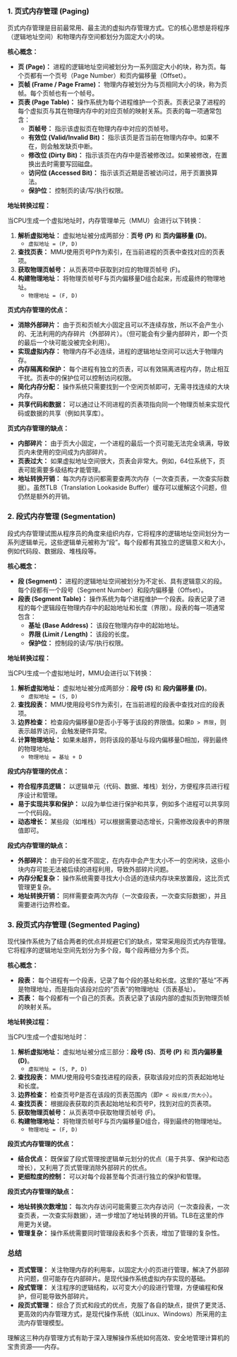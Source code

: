 
### 1. 页式内存管理 (Paging)

页式内存管理是目前最常用、最主流的虚拟内存管理方式。它的核心思想是将程序（逻辑地址空间）和物理内存空间都划分为固定大小的块。

**核心概念：**

*   **页 (Page)：** 进程的逻辑地址空间被划分为一系列固定大小的块，称为页。每个页都有一个页号（Page Number）和页内偏移量（Offset）。
*   **页帧 (Frame / Page Frame)：** 物理内存被划分为与页相同大小的块，称为页帧。每个页帧也有一个帧号。
*   **页表 (Page Table)：** 操作系统为每个进程维护一个页表。页表记录了进程的每个虚拟页与其在物理内存中的对应页帧的映射关系。页表的每一项通常包含：
    *   **页帧号：** 指示该虚拟页在物理内存中对应的页帧号。
    *   **有效位 (Valid/Invalid Bit)：** 指示该页是否当前在物理内存中。如果不在，则会触发缺页中断。
    *   **修改位 (Dirty Bit)：** 指示该页在内存中是否被修改过。如果被修改，在置换出去时需要写回磁盘。
    *   **访问位 (Accessed Bit)：** 指示该页近期是否被访问过，用于页置换算法。
    *   **保护位：** 控制页的读/写/执行权限。

**地址转换过程：**

当CPU生成一个虚拟地址时，内存管理单元（MMU）会进行以下转换：
1.  **解析虚拟地址：** 虚拟地址被分成两部分：**页号 (P)** 和 **页内偏移量 (D)**。
    *   `虚拟地址 = (P, D)`
2.  **查找页表：** MMU使用页号P作为索引，在当前进程的页表中查找对应的页表项。
3.  **获取物理页帧号：** 从页表项中获取到对应的物理页帧号 (F)。
4.  **构建物理地址：** 将物理页帧号F与页内偏移量D组合起来，形成最终的物理地址。
    *   `物理地址 = (F, D)`

**页式内存管理的优点：**

*   **消除外部碎片：** 由于页和页帧大小固定且可以不连续存放，所以不会产生小的、无法利用的内存碎片（外部碎片）。（但可能会有少量内部碎片，即一个页的最后一个块可能没被完全利用）。
*   **实现虚拟内存：** 物理内存不必连续，进程的逻辑地址空间可以远大于物理内存。
*   **内存隔离和保护：** 每个进程有独立的页表，可以有效隔离进程内存，防止相互干扰。页表中的保护位可以控制访问权限。
*   **简化内存分配：** 操作系统只需要找到一个空闲页帧即可，无需寻找连续的大块内存。
*   **共享代码和数据：** 可以通过让不同进程的页表项指向同一个物理页帧来实现代码或数据的共享（例如共享库）。

**页式内存管理的缺点：**

*   **内部碎片：** 由于页大小固定，一个进程的最后一个页可能无法完全填满，导致页内未使用的空间成为内部碎片。
*   **页表过大：** 如果虚拟地址空间很大，页表会非常大。例如，64位系统下，页表可能需要多级结构才能管理。
*   **地址转换开销：** 每次内存访问都需要查两次内存（一次查页表，一次查实际数据）。虽然TLB（Translation Lookaside Buffer）缓存可以缓解这个问题，但仍然是额外的开销。

### 2. 段式内存管理 (Segmentation)

段式内存管理试图从程序员的角度来组织内存，它将程序的逻辑地址空间划分为一系列逻辑单元，这些逻辑单元被称为“段”。每个段都有其独立的逻辑意义和大小，例如代码段、数据段、堆栈段等。

**核心概念：**

*   **段 (Segment)：** 进程的逻辑地址空间被划分为不定长、具有逻辑意义的段。每个段都有一个段号（Segment Number）和段内偏移量（Offset）。
*   **段表 (Segment Table)：** 操作系统为每个进程维护一个段表。段表记录了进程的每个逻辑段在物理内存中的起始地址和长度（界限）。段表的每一项通常包含：
    *   **基址 (Base Address)：** 该段在物理内存中的起始地址。
    *   **界限 (Limit / Length)：** 该段的长度。
    *   **保护位：** 控制段的读/写/执行权限。

**地址转换过程：**

当CPU生成一个虚拟地址时，MMU会进行以下转换：
1.  **解析虚拟地址：** 虚拟地址被分成两部分：**段号 (S)** 和 **段内偏移量 (D)**。
    *   `虚拟地址 = (S, D)`
2.  **查找段表：** MMU使用段号S作为索引，在当前进程的段表中查找对应的段表项。
3.  **边界检查：** 检查段内偏移量D是否小于等于该段的界限值。如果`D > 界限`，则表示越界访问，会触发硬件异常。
4.  **计算物理地址：** 如果未越界，则将该段的基址与段内偏移量D相加，得到最终的物理地址。
    *   `物理地址 = 基址 + D`

**段式内存管理的优点：**

*   **符合程序员逻辑：** 以逻辑单元（代码、数据、堆栈）划分，方便程序员进行程序设计和管理。
*   **易于实现共享和保护：** 以段为单位进行保护和共享，例如多个进程可以共享同一个代码段。
*   **动态增长：** 某些段（如堆栈）可以根据需要动态增长，只需修改段表中的界限值即可。

**段式内存管理的缺点：**

*   **外部碎片：** 由于段的长度不固定，在内存中会产生大小不一的空闲块，这些小块内存可能无法被后续的进程利用，导致外部碎片问题。
*   **内存分配复杂：** 操作系统需要寻找大小合适的连续内存块来放置段，这比页式管理更复杂。
*   **地址转换开销：** 同样需要查两次内存（一次查段表，一次查实际数据），并且需要进行边界检查。

### 3. 段页式内存管理 (Segmented Paging)

现代操作系统为了结合两者的优点并规避它们的缺点，常常采用段页式内存管理。它将程序的逻辑地址空间先划分为多个段，每个段再细分为多个页。

**核心概念：**

*   **段表：** 每个进程有一个段表，记录了每个段的基址和长度。这里的“基址”不再是物理地址，而是指向该段对应的“页表”的物理地址（页表基址）。
*   **页表：** 每个段都有一个自己的页表。页表记录了该段内部的虚拟页到物理页帧的映射关系。

**地址转换过程：**

当CPU生成一个虚拟地址时：
1.  **解析虚拟地址：** 虚拟地址被分成三部分：**段号 (S)**、**页号 (P)** 和 **页内偏移量 (D)**。
    *   `虚拟地址 = (S, P, D)`
2.  **查找段表：** MMU使用段号S查找进程的段表，获取该段对应的页表起始地址和长度。
3.  **边界检查：** 检查页号P是否在该段的页表范围内（即`P < 段长度/页大小`）。
4.  **查找页表：** 根据段表获取的页表起始地址和页号P，找到对应的页表项。
5.  **获取物理页帧号：** 从页表项中获取物理页帧号 (F)。
6.  **构建物理地址：** 将物理页帧号F与页内偏移量D组合，得到最终的物理地址。
    *   `物理地址 = (F, D)`

**段页式内存管理的优点：**

*   **结合优点：** 既保留了段式管理按逻辑单元划分的优点（易于共享、保护和动态增长），又利用了页式管理消除外部碎片的优点。
*   **更细粒度的控制：** 可以对每个段甚至每个页进行独立的保护和管理。

**段页式内存管理的缺点：**

*   **地址转换次数增加：** 每次内存访问可能需要三次内存访问（一次查段表，一次查页表，一次查实际数据），进一步增加了地址转换的开销。TLB在这里的作用更为关键。
*   **管理复杂：** 操作系统需要同时管理段表和多个页表，增加了管理的复杂性。

### 总结

*   **页式管理：** 关注物理内存的利用率，以固定大小的页进行管理，解决了外部碎片问题，但可能存在内部碎片。是现代操作系统虚拟内存实现的基础。
*   **段式管理：** 关注程序的逻辑结构，以可变大小的段进行管理，方便编程和保护，但可能导致外部碎片。
*   **段页式管理：** 综合了页式和段式的优点，克服了各自的缺点，提供了更灵活、更高效的内存管理方式，是现代操作系统（如Linux、Windows）所采用的主流内存管理模型。

理解这三种内存管理方式有助于深入理解操作系统如何高效、安全地管理计算机的宝贵资源——内存。